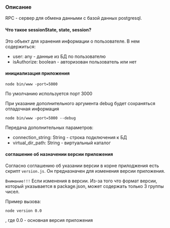 ### Описание

RPC - сервер для обмена данными с базой данных postgresql.

#### Что такое sessionState, state, session?

Это объект для хранения информации о пользователе. В нем содержиться:
* user: any - данные из БД по пользователю
* isAuthorize: boolean - авторизован пользователь или нет

#### инициализация приложения

```
node bin/www -port=5000
```

По умолчанию используется порт 3000

При указание дополнительного аргумента debug будет сохраняться отладочная информация

```
node bin/www -port=5000 --debug
```

Передача дополнительных параметров:

* connection_string: String - строка подключения к БД
* virtual_dir_path: String - виртуальный каталог

#### соглашение об назначении версии приложения

Согласно соглашению об указании версии в корне прилоджения есть скрипт `version.js`.
Он предназначен для изменения версии приложения.

`Внимание!!!` Если изменения в версии. Из-за того что формат версии, который указывается в package.json, может содержать только 3 группы чисел.

Пример вызова:

```
node version 0.0
```
, где 0.0 - основная версия приложения